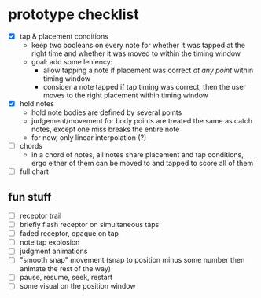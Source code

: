 # prototype checklist

- [x] tap & placement conditions
	- keep two booleans on every note for whether it was tapped at the right time and whether it was moved to within the timing window
	- goal: add some leniency:
		- allow tapping a note if placement was correct _at any point_ within timing window
		- consider a note tapped if tap timing was correct, then the user moves to the right placement within timing window
- [x] hold notes
	- hold note bodies are defined by several points
	- judgement/movement for body points are treated the same as catch notes,
	  except one miss breaks the entire note
	- for now, only linear interpolation (?)
- [ ] chords
	- in a chord of notes, all notes share placement and tap conditions, ergo either of them can be moved to and tapped to score all of them
- [ ] full chart

## fun stuff

- [ ] receptor trail
- [ ] briefly flash receptor on simultaneous taps
- [ ] faded receptor, opaque on tap
- [ ] note tap explosion
- [ ] judgment animations
- [ ] "smooth snap" movement (snap to position minus some number then animate the rest of the way)
- [ ] pause, resume, seek, restart
- [ ] some visual on the position window
